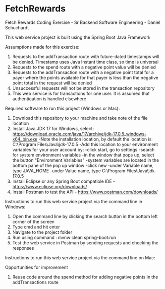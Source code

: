 # FetchRewards
Fetch Rewards Coding Exercise - Sr Backend Software Engineering - 
Daniel Schuchardt

This web service project is built using the Spring Boot Java Framework

Assumptions made for this exercise:
1) Requests to the addTransaction route with future-dated timestamps will be denied. Timestamp uses Java Instant time class, so time is universal
2) Requests to the spend route with a negative point value will be denied
3) Requests to the addTransaction route with a negative point total for a payer where the points available for that payer is less than the negative point total in the request will be denied
4) Unsuccessful requests will not be stored in the transaction repository
5) This web service is for transactions for one user. It is assumed that authentication is handled elsewhere


Required software to run this project (Windows or Mac):
1) Download this repository to your machine and take note of the file location
2) Install Java JDK 17 for Windows, select: https://download.oracle.com/java/17/archive/jdk-17.0.5_windows-x64_bin.exe
    -Note the installation location, by default the location is: C:\Program Files\Java\jdk-17.0.5
    -Add this location to your environment variables for your user account by:
        -click start, go to settings
        -search for system environment variables
        -in the window that pops up, select the button "Environment Variables"
        -system variables are located in the bottom pane of the pop up window
        -click new
        -under Variable name, type JAVA_HOME
        -under Value name, type C:\Program Files\Java\jdk-17.0.5
4) Install Eclipse or any Spring Boot compatible IDE - https://www.eclipse.org/downloads/
5) Install Postman to test the API - https://www.postman.com/downloads/


Instructions to run this web service project via the command line in Windows:
1) Open the command line by clicking the search button in the bottom left corner of the screen
2) Type cmd and hit enter
3) Navigate to the project folder
4) Run using command : mvnw clean spring-boot:run
5) Test the web service in Postman by sending requests and checking the responses

Instructions to run this web service project via the command line on Mac:









Opportunities for improvement
1) Reuse code around the spend method for adding negative points in the addTransactions route
